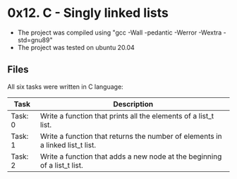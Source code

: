 # 0x12. C - Singly linked lists
* The project was compiled using "gcc -Wall -pedantic -Werror -Wextra -std=gnu89"
* The project was tested on ubuntu 20.04

## Files
All six tasks were written in C language:

| Task | Description |
| ---- | ----------- |
| Task: 0 | Write a function that prints all the elements of a list_t list. |
| Task: 1 | Write a function that returns the number of elements in a linked list_t list. |
| Task: 2 | Write a function that adds a new node at the beginning of a list_t list. |

